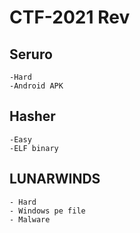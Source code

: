 # CTF-2021 Rev

## Seruro

    -Hard
    -Android APK

## Hasher

    -Easy
    -ELF binary

## LUNARWINDS

    - Hard
    - Windows pe file
    - Malware
